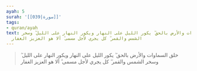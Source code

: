 ```yaml
---
ayah: 5
surah: '[[039|سورة]]'
tags:
- quran/ayah
text: خلق السماوات والأرض بالحق ۖ يكور الليل على النهار ويكور النهار على الليل ۖ وسخر
  الشمس والقمر ۖ كل يجري لأجل مسمى ۗ ألا هو العزيز الغفار
---
```

> خلق السماوات والأرض بالحق ۖ يكور الليل على النهار ويكور النهار على الليل ۖ وسخر الشمس والقمر ۖ كل يجري لأجل مسمى ۗ ألا هو العزيز الغفار
